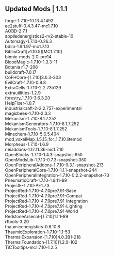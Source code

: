## Updated Mods | 1.1.1

forge-1.7.10-10.13.4.1492<br>
ae2stuff-0.4.3.47-mc1.7.10<br>
AOBD-2.7.1<br>
appliedenergistics2-rv2-stable-10<br>
Automagy-1.7.10-0.26.3<br>
bdlib-1.9.1.97-mc1.7.10<br>
BiblioCraft[v1.10.5][MC1.7.10]<br>
binnie-mods-2.0-pre14<br>
BloodMagic-1.7.10-1.3.3-11<br>
Botania r1.7-208<br>
buildcraft-7.0.17<br>
CoFHCore-[1.7.10]3.0.3-303<br>
EvilCraft-1.7.10-0.8.8<br>
ExtraCells-1.7.10-2.2.73b129<br>
extrautilities-1.2.9<br>
forestry_1.7.10-3.6.3.20<br>
HelpFixer-1.0.7<br>
industrialcraft-2-2.2.757-experimental<br>
magicbees-1.7.10-2.3.3<br>
Mekanism-1.7.10-8.1.7.252<br>
MekanismGenerators-1.7.10-8.1.7.252<br>
MekanismTools-1.7.10-8.1.7.252<br>
Minechem-1.7.10-5.0.5.404<br>
mod_voxelMap_1.5.15_for_1.7.10.litemod<br>
Morpheus-1.7.10-1.6.9<br>
neiaddons-1.12.11.36-mc1.7.10<br>
OpenBlocks-1.7.10-1.4.3-snapshot-650<br>
OpenModsLib-1.7.10-0.7.3-snapshot-380<br>
OpenPeripheralAddons-1.7.10-0.3.1-snapshot-213<br>
OpenPeripheralCore-1.7.10-1.1.1-snapshot-244<br>
OpenPeripheralIntegration-1.7.10-0.2.2-snapshot-73<br>
PneumaticCraft-1.7.10-1.9.11-99<br>
ProjectE-1.7.10-PE1.7.3<br>
ProjectRed-1.7.10-4.7.0pre7.91-Base<br>
ProjectRed-1.7.10-4.7.0pre7.91-Compat<br>
ProjectRed-1.7.10-4.7.0pre7.91-Integration<br>
ProjectRed-1.7.10-4.7.0pre7.91-Lighting<br>
ProjectRed-1.7.10-4.7.0pre7.91-World<br>
RedstoneArsenal-[1.7.10]1.1.1-89<br>
rftools-3.20<br>
thaumicenergistics-0.8.10.8<br>
ThaumicExploration-1.7.10-1.1-53<br>
ThermalExpansion-[1.7.10]4.0.3B1-218<br>
ThermalFoundation-[1.7.10]1.2.0-102<br>
TiCTooltips-mc1.7.10-1.2.5
